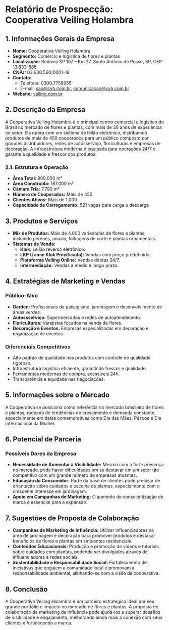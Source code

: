 # Relatório de Prospecção: Cooperativa Veiling Holambra

## 1. Informações Gerais da Empresa
- **Nome:** Cooperativa Veiling Holambra
- **Segmento:** Comércio e logística de flores e plantas
- **Localização:** Rodovia SP 107 – Km 27, Santo Antônio de Posse, SP, CEP 13.833-585
- **CNPJ:** 03.630.560/0001-18
- **Contato:**
  - Telefone: 0300.7758955
  - E-mail: sac@cvh.com.br, comunicacao@cvh.com.br
- **Website:** [veiling.com.br](http://www.veiling.com.br)

## 2. Descrição da Empresa
A Cooperativa Veiling Holambra é o principal centro comercial e logístico do Brasil no mercado de flores e plantas, com mais de 30 anos de experiência no setor. Ela opera com um sistema de leilão eletrônico, distribuindo produtos de mais de 450 cooperados para um público composto por grandes distribuidores, redes de autosserviço, floriculturas e empresas de decoração. A infraestrutura moderna é equipada para operações 24/7 e garante a qualidade e frescor dos produtos.

### 2.1. Estrutura e Operação
- **Área Total:** 800.000 m²
- **Área Construída:** 167.000 m²
- **Câmara Fria:** 7.790 m²
- **Número de Cooperados:** Mais de 450
- **Clientes Ativos:** Mais de 1.000
- **Capacidade de Carregamento:** 521 vagas para carga e descarga

## 3. Produtos e Serviços
- **Mix de Produtos:** Mais de 4.000 variedades de flores e plantas, incluindo perenes, anuais, folhagens de corte e plantas ornamentais.
- **Sistemas de Venda:**
  - **Klok:** Leilão reverso eletrônico.
  - **LKP (Lance Klok Precificado):** Vendas com preço predefinido.
  - **Plataforma Veiling Online:** Vendas diretas 24/7.
  - **Intermediação:** Vendas a médio e longo prazo.

## 4. Estratégias de Marketing e Vendas
### Público-Alvo
- **Garden:** Profissionais de paisagismo, jardinagem e desenvolvimento de áreas verdes.
- **Autossserviço:** Supermercados e redes de autoatendimento.
- **Floriculturas:** Varejistas focados na venda de flores.
- **Decoração e Eventos:** Empresas especializadas em decoração e organização de eventos.

### Diferenciais Competitivos
- Alto padrão de qualidade nos produtos com controle de qualidade rigoroso.
- Infraestrutura logística eficiente, garantindo frescor e qualidade.
- Ferramentas modernas de compra, acessíveis 24h.
- Transparência e equidade nas negociações.

## 5. Informações sobre o Mercado
A Cooperativa se posiciona como referência no mercado brasileiro de flores e plantas, rodeada de tendências de crescimento e demanda constante, especialmente em datas comemorativas como Dia das Mães, Páscoa e Dia Internacional da Mulher.

## 6. Potencial de Parceria
### Possíveis Dores da Empresa
- **Necessidade de Aumentar a Visibilidade:** Mesmo com a forte presença no mercado, pode haver dificuldades em se destacar em um setor tão competitivo com um grande número de empresas atuantes.
- **Educação do Consumidor:** Parte da base de clientes pode precisar de orientação sobre cuidados e escolha de plantas, especialmente com o crescente interesse em jardinagem.
- **Apoio em Campanhas de Marketing:** O aumento de conscientização de marca é essencial para a expansão.

## 7. Sugestões de Proposta de Colaboração
- **Campanhas de Marketing de Influência:** Utilizar influenciadores na área de jardinagem e decoração para promover produtos e destacar benefícios de flores e plantas em ambientes residenciais.
- **Conteúdos Educacionais:** Produção e promoção de vídeos e tutoriais sobre cuidados com plantas, podendo ser divulgados através de influenciadores e redes sociais.
- **Sustentabilidade e Responsabilidade Social:** Fortalecimento de iniciativas que engajem a comunidade local e promovam a responsabilidade ambiental, alinhando-se com a visão da cooperativa.

## 8. Conclusão
A Cooperativa Veiling Holambra é um parceiro estratégico ideal por seu grande portfólio e impacto no mercado de flores e plantas. A proposta de colaboração de marketing de influência pode ajudá-los a superar desafios de visibilidade e engajamento, melhorando ainda mais a conexão com seus clientes e fortalecendo a marca.